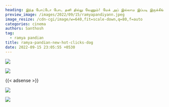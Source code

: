 ```yaml
---
heading: இந்த போட்டோ போட தனி தில்லு வேணும்! மேக் அப் இல்லாம இப்படி இருக்கீங்க! ரசிகர்களுக்கு ஷாக் கொடுத்த ரம்யா பாண்டியன் கிளிக்ஸ்.
preview_image: /images/2022/09/15/ramyapandiyann.jpeg
image_resize: /cdn-cgi/image/w=640,fit=scale-down,q=80,f=auto
categories: cinema
authors: Santhosh
tag:
  - ramya pandian
title: ramya-pandian-new-hot-clicks-dog
date: 2022-09-15 23:05:55 +0530
---
```

![](/images/2022/09/15/ramya-pandian-new-hot-clicks-dog.jpeg)

![](/images/2022/09/15/ramya-pandian-new-hot-clicks-dog2.jpeg)

{{< adsense >}}

![](/images/2022/09/15/ramya-pandian-new-hot-clicks-dog44.jpeg)

![](/images/2022/09/15/ramya-pandian-new-hot-clicks-dog88.jpeg)
